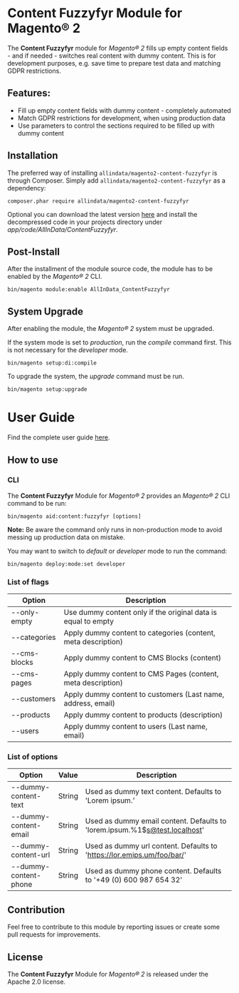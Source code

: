 # Content Fuzzyfyr Module for Magento® 2

The **Content Fuzzyfyr** module for *Magento® 2* fills up empty content fields - and if needed - switches real content with dummy content. 
This is for development purposes, e.g. save time to prepare test data and matching GDPR restrictions.


## Features:
* Fill up empty content fields with dummy content - completely automated
* Match GDPR restrictions for development, when using production data
* Use parameters to control the sections required to be filled up with dummy content

## Installation
The preferred way of installing `allindata/magento2-content-fuzzyfyr` is through Composer. 
Simply add `allindata/magento2-content-fuzzyfyr` as a dependency:

```
composer.phar require allindata/magento2-content-fuzzyfyr
```

Optional you can download the latest version [here](https://github.com/allin-data/magento2-content-fuzzyfyr/releases) 
and install the decompressed code in your projects directory under *app/code/AllInData/ContentFuzzyfyr*.  

## Post-Install

After the installment of the module source code, the module has to be enabled by the *Magento® 2* CLI.

```
bin/magento module:enable AllInData_ContentFuzzyfyr
```

## System Upgrade

After enabling the module, the *Magento® 2* system must be upgraded. 

If the system mode is set to *production*, run the *compile* command first. 
This is not necessary for the *developer* mode.
```
bin/magento setup:di:compile
```

To upgrade the system, the *upgrade* command must be run.
```
bin/magento setup:upgrade
```

# User Guide
Find the complete user guide [here](./docs/UserGuide.pdf "User Guide").

## How to use

### CLI

The **Content Fuzzyfyr** Module for *Magento® 2* provides an *Magento® 2* CLI command to be run:

    bin/magento aid:content:fuzzyfyr [options]
    
**Note:** Be aware the command only runs in non-production mode to avoid messing up production data on mistake.

You may want to switch to *default* or *developer* mode to run the command:
   
    bin/magento deploy:mode:set developer
    
### List of flags

Option | Description
--- | ---
--only-empty | Use dummy content only if the original data is equal to empty
--categories | Apply dummy content to categories (content, meta description)
--cms-blocks | Apply dummy content to CMS Blocks (content)
--cms-pages | Apply dummy content to CMS Pages (content, meta description)
--customers | Apply dummy content to customers (Last name, address, email)
--products | Apply dummy content to products (description)
--users | Apply dummy content to users (Last name, email)

### List of options

Option | Value | Description
--- | --- | ---
--dummy-content-text | String | Used as dummy text content. Defaults to 'Lorem ipsum.'
--dummy-content-email | String | Used as dummy email content. Defaults to 'lorem.ipsum.%1$s@test.localhost'
--dummy-content-url | String | Used as dummy url content. Defaults to 'https://lor.emips.um/foo/bar/'
--dummy-content-phone | String | Used as dummy phone content. Defaults to '+49 (0) 600 987 654 32'


## Contribution
Feel free to contribute to this module by reporting issues or create some pull requests for improvements.

## License
The **Content Fuzzyfyr** Module for *Magento® 2* is released under the Apache 2.0 license.
